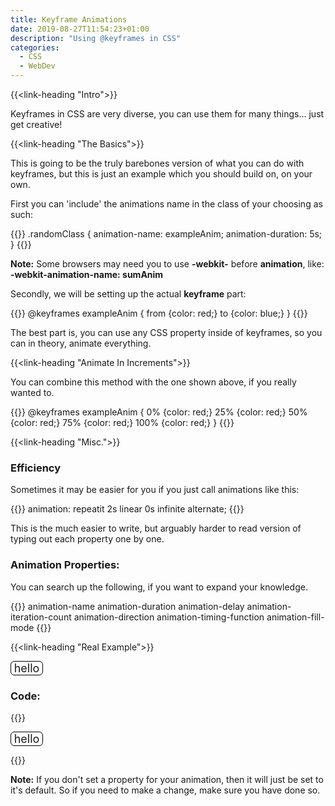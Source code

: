 ```yaml
---
title: Keyframe Animations
date: 2019-08-27T11:54:23+01:00
description: "Using @keyframes in CSS"
categories:
  - CSS
  - WebDev
---
```


{{<link-heading "Intro">}}

Keyframes in CSS are very diverse, you can use them for many things... just get creative!

{{<link-heading "The Basics">}}

This is going to be the truly barebones version of what you can do with
keyframes, but this is just an example which you should build on, on your own.

First you can 'include' the animations name in the class of your choosing as such:

{{<highlight css>}}
.randomClass {
  animation-name: exampleAnim;
  animation-duration: 5s;
}
{{</highlight>}}

**Note:** Some browsers may need you to use **-webkit-** before **animation**,
 like: **-webkit-animation-name: sumAnim**

Secondly, we will be setting up the actual **keyframe** part:

{{<highlight css>}}
@keyframes exampleAnim {
  from  {color: red;}
  to  {color: blue;}
}
{{</highlight>}}

The best part is, you can use any CSS property inside of keyframes,
so you can in theory, animate everything.

{{<link-heading "Animate In Increments">}}

You can combine this method with the one shown above, if you really wanted to.

{{<highlight css>}}
@keyframes exampleAnim {
  0%    {color: red;}
  25%   {color: red;}
  50%   {color: red;}
  75%   {color: red;}
  100%  {color: red;}
}
{{</highlight>}}

{{<link-heading "Misc.">}}

### Efficiency

Sometimes it may be easier for you if you just call animations like this:

{{<highlight css>}}
animation: repeatit 2s linear 0s infinite alternate;
{{</highlight>}}

This is the much easier to write, but arguably harder to read version of
typing out each property one by one.

### Animation Properties:
You can search up the following, if you want to expand your knowledge.

{{<highlight css>}}
animation-name
animation-duration
animation-delay
animation-iteration-count
animation-direction
animation-timing-function
animation-fill-mode
{{</highlight>}}

{{<link-heading "Real Example">}}

<div class="page_keyframe-animation helloDiv">hello</div>

### Code:
{{<highlight css>}}
<div class="helloDiv">hello</div>

<style>
  .helloDiv {
    font-size: 18px;
    text-align: center;
    width: 50px;
    border: 1px solid black;
    border-radius: 6px;

    position: relative; // <-- important
    animation: helloDivAnim 15s infinite;
  }

  @keyframes helloDivAnim {
    0%    {left: 0; background-color: red;}
    50%   {left: 100%; background-color: lightblue;}
    100%  {left: 0; background-color: red;}
  }
</style>
{{</highlight>}}

**Note:** If you don't set a property for your animation, then it will just
be set to it's default. So if you need to make a change, make sure you have
done so.
